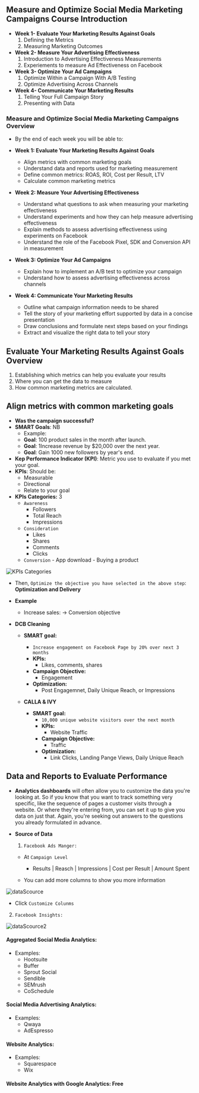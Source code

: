## Measure and Optimize Social Media Marketing Campaigns Course Introduction

- **Week 1- Evaluate Your Marketing Results Against Goals**
  1. Defining the Metrics
  2. Measuring Marketing Outcomes
- **Week 2- Measure Your Advertising Effectiveness**
  1. Introduction to Advertising Effectiveness Measurements
  2. Experiements to measure Ad Effectiveness on Facebook
- **Week 3- Optimize Your Ad Campaigns**
  1. Optimize Within a Campaign With A/B Testing
  2. Optimize Advertising Across Channels
- **Week 4- Communicate Your Marketing Results**
  1. Telling Your Full Campaign Story
  2. Presenting with Data

### Measure and Optimize Social Media Marketing Campaigns Overview

- By the end of each week you will be able to:

* **Week 1: Evaluate Your Marketing Results Against Goals**

  - Align metrics with common marketing goals
  - Understand data and reports used for marketing measurement
  - Define common metrics: ROAS, ROI, Cost per Result, LTV
  - Calculate common marketing metrics

* **Week 2: Measure Your Advertising Effectiveness**

  - Understand what questions to ask when measuring your marketing effectiveness
  - Understand experiments and how they can help measure advertising effectiveness
  - Explain methods to assess advertising effectiveness using experiments on Facebook
  - Understand the role of the Facebook Pixel, SDK and Conversion API in measurement

* **Week 3: Optimize Your Ad Campaigns**

  - Explain how to implement an A/B test to optimize your campaign
  - Understand how to assess advertising effectiveness across channels

* **Week 4: Communicate Your Marketing Results**

  - Outline what campaign information needs to be shared
  - Tell the story of your marketing effort supported by data in a concise presentation
  - Draw conclusions and formulate next steps based on your findings
  - Extract and visualize the right data to tell your story

## Evaluate Your Marketing Results Against Goals Overview

1. Establishing which metrics can help you evaluate your results
2. Where you can get the data to measure
3. How common marketing metrics are calculated.

## Align metrics with common marketing goals

- **Was the campaign successful?**
- **SMART Goals**: NB
  - Example:
  - **Goal**: 100 product sales in the month after launch.
  - **Goal**: 1Increase revenue by $20,000 over the next year.
  - **Goal**: Gain 1000 new followers by year's end.
- **Kep Performance Indicator (KPI)**: Metric you use to evaluate if you met your goal.
- **KPIs**: Should be:
  - Measurable
  - Directional
  - Relate to your goal
- **KPIs Categories:** 3
  - `Awareness`
    - Followers
    - Total Reach
    - Impressions
  - `Consideration`
    - Likes
    - Shares
    - Comments
    - Clicks
  - `Conversion` - App download - Buying a product

![KPIs Categories](KPIsCategories.png)

- Then, `Optimize the objective you have selected in the above step`: **Optimization and Delivery**

- **Example**

  - Increase sales: -> Conversion objective

- **DCB Cleaning**

  - **SMART goal:**

    - `Increase engagement on Facebook Page by 20% over next 3 months`
    - **KPIs:**
      - Likes, comments, shares
    - **Campaign Objective:**
      - Engagement
    - **Optimization:**
      - Post Engagemnet, Daily Unique Reach, or Impressions

  - **CALLA & IVY**
    - **SMART goal:**
      - `10,000 unique website visitors over the next month`
      - **KPIs:**
        - Website Traffic
      - **Campaign Objective:**
        - Traffic
      - **Optimization:**
        - Link Clicks, Landing Pange Views, Daily Unique Reach

## Data and Reports to Evaluate Performance

- **Analytics dashboards** will often allow you to customize the data you're looking at. So if you know that you want to track something very specific, like the sequence of pages a customer visits through a website. Or where they're entering from, you can set it up to give you data on just that. Again, you're seeking out answers to the questions you already formulated in advance.
- **Source of Data**

  1. `Facebook Ads Manger:`

  - At `Campaign Level`

    - Results | Reasch | Impressions | Cost per Result | Amount Spent

  - You can add more columns to show you more information

![dataScource](dataScource.png)

- Click `Customize Colunms`

2. `Facebook Insights:`

![dataScource2](dataScource2.png)

#### Aggregated Social Media Analytics:

- Examples:
  - Hootsuite
  - Buffer
  - Sprout Social
  - Sendible
  - SEMrush
  - CoSchedule

#### Social Media Advertising Analytics:

- Examples:
  - Qwaya
  - AdEspresso

#### Website Analytics:

- Examples:
  - Squarespace
  - Wix

#### Website Analytics with Google Analytics: Free
